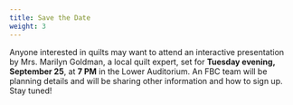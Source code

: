 ```yaml
---
title: Save the Date
weight: 3
---
```


Anyone interested in quilts may want to attend an interactive presentation by Mrs. Marilyn Goldman, a local quilt expert, set for **Tuesday evening, September 25**, at **7 PM** in the Lower Auditorium.  An FBC team will be planning details and will be sharing other information and how to sign up.  Stay tuned!